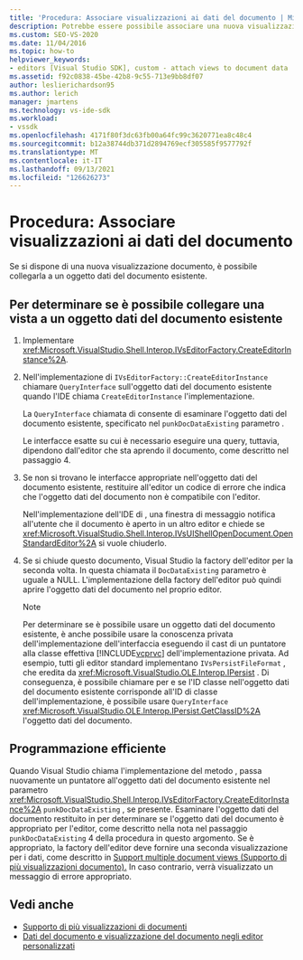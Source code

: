 ```yaml
---
title: 'Procedura: Associare visualizzazioni ai dati del documento | Microsoft Docs'
description: Potrebbe essere possibile associare una nuova visualizzazione documento a un oggetto dati del documento esistente. Usare questa procedura per determinare se è possibile collegare la vista.
ms.custom: SEO-VS-2020
ms.date: 11/04/2016
ms.topic: how-to
helpviewer_keywords:
- editors [Visual Studio SDK], custom - attach views to document data
ms.assetid: f92c0838-45be-42b8-9c55-713e9bb8df07
author: leslierichardson95
ms.author: lerich
manager: jmartens
ms.technology: vs-ide-sdk
ms.workload:
- vssdk
ms.openlocfilehash: 4171f80f3dc63fb00a64fc99c3620771ea8c48c4
ms.sourcegitcommit: b12a38744db371d2894769ecf305585f9577792f
ms.translationtype: MT
ms.contentlocale: it-IT
ms.lasthandoff: 09/13/2021
ms.locfileid: "126626273"
---
```

# <a name="how-to-attach-views-to-document-data"></a>Procedura: Associare visualizzazioni ai dati del documento
Se si dispone di una nuova visualizzazione documento, è possibile collegarla a un oggetto dati del documento esistente.

## <a name="to-determine-if-you-can-attach-a-view-to-an-existing-document-data-object"></a>Per determinare se è possibile collegare una vista a un oggetto dati del documento esistente

1. Implementare <xref:Microsoft.VisualStudio.Shell.Interop.IVsEditorFactory.CreateEditorInstance%2A>.

2. Nell'implementazione di `IVsEditorFactory::CreateEditorInstance` chiamare `QueryInterface` sull'oggetto dati del documento esistente quando l'IDE chiama `CreateEditorInstance` l'implementazione.

    La `QueryInterface` chiamata di consente di esaminare l'oggetto dati del documento esistente, specificato nel `punkDocDataExisting` parametro .

    Le interfacce esatte su cui è necessario eseguire una query, tuttavia, dipendono dall'editor che sta aprendo il documento, come descritto nel passaggio 4.

3. Se non si trovano le interfacce appropriate nell'oggetto dati del documento esistente, restituire all'editor un codice di errore che indica che l'oggetto dati del documento non è compatibile con l'editor.

    Nell'implementazione dell'IDE di , una finestra di messaggio notifica all'utente che il documento è aperto in un altro editor e chiede se <xref:Microsoft.VisualStudio.Shell.Interop.IVsUIShellOpenDocument.OpenStandardEditor%2A> si vuole chiuderlo.

4. Se si chiude questo documento, Visual Studio la factory dell'editor per la seconda volta. In questa chiamata il `DocDataExisting` parametro è uguale a NULL. L'implementazione della factory dell'editor può quindi aprire l'oggetto dati del documento nel proprio editor.

   > [!NOTE]
   > Per determinare se è possibile usare un oggetto dati del documento esistente, è anche possibile usare la conoscenza privata dell'implementazione dell'interfaccia eseguendo il cast di un puntatore alla classe effettiva [!INCLUDE[vcprvc](../code-quality/includes/vcprvc_md.md)] dell'implementazione privata. Ad esempio, tutti gli editor standard implementano `IVsPersistFileFormat` , che eredita da <xref:Microsoft.VisualStudio.OLE.Interop.IPersist> . Di conseguenza, è possibile chiamare per e se l'ID classe nell'oggetto dati del documento esistente corrisponde all'ID di classe dell'implementazione, è possibile usare `QueryInterface` <xref:Microsoft.VisualStudio.OLE.Interop.IPersist.GetClassID%2A> l'oggetto dati del documento.

## <a name="robust-programming"></a>Programmazione efficiente
 Quando Visual Studio chiama l'implementazione del metodo , passa nuovamente un puntatore all'oggetto dati del documento esistente nel parametro <xref:Microsoft.VisualStudio.Shell.Interop.IVsEditorFactory.CreateEditorInstance%2A> `punkDocDataExisting` , se presente. Esaminare l'oggetto dati del documento restituito in per determinare se l'oggetto dati del documento è appropriato per l'editor, come descritto nella nota nel passaggio `punkDocDataExisting` 4 della procedura in questo argomento. Se è appropriato, la factory dell'editor deve fornire una seconda visualizzazione per i dati, come descritto in [Support multiple document views (Supporto di più visualizzazioni documento).](../extensibility/supporting-multiple-document-views.md) In caso contrario, verrà visualizzato un messaggio di errore appropriato.

## <a name="see-also"></a>Vedi anche
- [Supporto di più visualizzazioni di documenti](../extensibility/supporting-multiple-document-views.md)
- [Dati del documento e visualizzazione del documento negli editor personalizzati](../extensibility/document-data-and-document-view-in-custom-editors.md)
